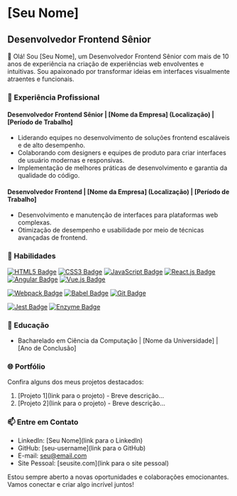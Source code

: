 # [Seu Nome]

## Desenvolvedor Frontend Sênior

👋 Olá! Sou [Seu Nome], um Desenvolvedor Frontend Sênior com mais de 10 anos de experiência na criação de experiências web envolventes e intuitivas. Sou apaixonado por transformar ideias em interfaces visualmente atraentes e funcionais.

### 💼 Experiência Profissional

#### Desenvolvedor Frontend Sênior | [Nome da Empresa] (Localização) | [Período de Trabalho]
- Liderando equipes no desenvolvimento de soluções frontend escaláveis e de alto desempenho.
- Colaborando com designers e equipes de produto para criar interfaces de usuário modernas e responsivas.
- Implementação de melhores práticas de desenvolvimento e garantia da qualidade do código.

#### Desenvolvedor Frontend | [Nome da Empresa] (Localização) | [Período de Trabalho]
- Desenvolvimento e manutenção de interfaces para plataformas web complexas.
- Otimização de desempenho e usabilidade por meio de técnicas avançadas de frontend.

### 🚀 Habilidades

[![HTML5 Badge](https://img.shields.io/badge/-HTML5-E34F26?style=for-the-badge&labelColor=black&logo=html5&logoColor=E34F26)](https://developer.mozilla.org/en-US/docs/Web/HTML)
[![CSS3 Badge](https://img.shields.io/badge/-CSS3-1572B6?style=for-the-badge&labelColor=black&logo=css3&logoColor=1572B6)](https://developer.mozilla.org/en-US/docs/Web/CSS)
[![JavaScript Badge](https://img.shields.io/badge/-JavaScript-F7DF1E?style=for-the-badge&labelColor=black&logo=javascript&logoColor=F7DF1E)](https://developer.mozilla.org/en-US/docs/Web/JavaScript)
[![React.js Badge](https://img.shields.io/badge/-React.js-61DAFB?style=for-the-badge&labelColor=black&logo=react&logoColor=61DAFB)](https://reactjs.org/)
[![Angular Badge](https://img.shields.io/badge/-Angular-DD0031?style=for-the-badge&labelColor=black&logo=angular&logoColor=DD0031)](https://angular.io/)
[![Vue.js Badge](https://img.shields.io/badge/-Vue.js-4FC08D?style=for-the-badge&labelColor=black&logo=vue.js&logoColor=4FC08D)](https://vuejs.org/)

[![Webpack Badge](https://img.shields.io/badge/-Webpack-8DD6F9?style=for-the-badge&labelColor=black&logo=webpack&logoColor=8DD6F9)](https://webpack.js.org/)
[![Babel Badge](https://img.shields.io/badge/-Babel-F9DC3E?style=for-the-badge&labelColor=black&logo=babel&logoColor=F9DC3E)](https://babeljs.io/)
[![Git Badge](https://img.shields.io/badge/-Git-F05032?style=for-the-badge&labelColor=black&logo=git&logoColor=F05032)](https://git-scm.com/)

[![Jest Badge](https://img.shields.io/badge/-Jest-C21325?style=for-the-badge&labelColor=black&logo=jest&logoColor=C21325)](https://jestjs.io/)
[![Enzyme Badge](https://img.shields.io/badge/-Enzyme-2D4262?style=for-the-badge&labelColor=black&logo=enzyme&logoColor=2D4262)](https://enzymejs.github.io/enzyme/)

### 📜 Educação

- Bacharelado em Ciência da Computação | [Nome da Universidade] | [Ano de Conclusão]

### 🌐 Portfólio

Confira alguns dos meus projetos destacados:

1. [Projeto 1](link para o projeto) - Breve descrição...
2. [Projeto 2](link para o projeto) - Breve descrição...

### 📫 Entre em Contato

- LinkedIn: [Seu Nome](link para o LinkedIn)
- GitHub: [seu-username](link para o GitHub)
- E-mail: seu@email.com
- Site Pessoal: [seusite.com](link para o site pessoal)

Estou sempre aberto a novas oportunidades e colaborações emocionantes. Vamos conectar e criar algo incrível juntos!
